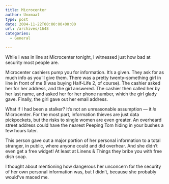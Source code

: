 ```yaml
---
title: Microcenter
author: Unxmaal
type: post
date: 2004-11-22T00:00:00+00:00
url: /archives/1648
categories:
  - General

---
```

While I was in line at Microcenter tonight, I witnessed just how bad at security most people are. 

Microcenter cashiers pump you for information. It&#8217;s a given. They ask for as much info as you&#8217;ll give them. There was a pretty twenty-something girl in line in front of me (I was buying Half-Life 2, of course). The cashier asked her for her address, and the girl answered. The cashier then called her by her last name, and asked her for her phone number, which the girl glady gave. Finally, the girl gave out her email address. 

What if I had been a stalker? It&#8217;s not an unreasonable assumption &#8212; it _is_ Microcenter. For the most part, information thieves are just data pickpockets, but the risks to single women are even greater. An overheard street address could have the nearest Peeping Tom hiding in your bushes a few hours later. 

This person gave out a major portion of her personal information to a total stranger, in public, where anyone could and did overhear. And she didn&#8217;t even get a free widget! At least at Linens & Things they bribe you with free dish soap. 

I thought about mentioning how dangerous her unconcern for the security of her own personal information was, but I didn&#8217;t, because she probably would&#8217;ve maced me.